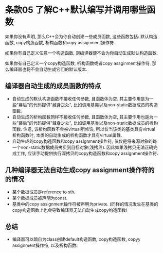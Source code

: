 # 条款05 了解C++默认编写并调用哪些函数

如果你没有声明, 那么C++会为你自动创建一些成员函数, 这些函数包括: 默认构造函数, copy构造函数, 析构函数和copy assignment操作符.

如果你有自己定义任意一个构造函数, 则编译器便不会为你自动生成默认构造函数.

如果你有自己定义一个copy构造函数, 析构函数或者copy assginment操作符, 那么编译器也将不会自动生成它们的默认版本.

## 编译器自动生成的成员函数的特点

* 自动生成的默认构造函数不接收任何参数, 且函数体为空. 其主要作用是为一些"幕后"的代码提供"藏身之处", 比如调用基类以及non-static数据成员的构造函数.
* 自动生成的析构函数同样不接收任何参数, 且函数体为空, 其主要作用也是为一些"幕后"的代码提供"藏身之处", 比如调用基类以及non-static数据成员的析构函数. 注意, 该析构函数不会被virtual所修饰, 所以仅当该类的基类具有virtual析构函数时, 本类的自动生成的析构函数才具有virtual属性.
* 自动生成的copy构造函数和copy assignment操作符, 仅仅是将来源对象的每一个non-static数据成员拷贝到目标对象(浅拷贝). 因此如果浅拷贝无法正确完成工作, 应该手动提供执行深拷贝的copy构造函数和copy assignment操作符.

## 几种编译器无法自动生成copy assignment操作符的的情况

* 某个数据成员是reference to sth.
* 某个数据成员被声明为const.
* 基类中的copy assignment操作符被声明为private. (同样的情况发生在基类的copy构造函数上也会导致编译器无法自动生成copy构造函数)

## 总结

* 编译器可以暗自为class创建default构造函数, copy构造函数, copyy assignment操作符, 以及析构函数.